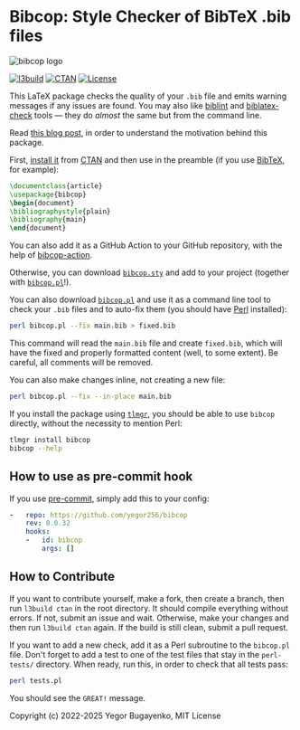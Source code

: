 # Bibcop: Style Checker of BibTeX .bib files

![bibcop logo](bibcop-logo.png)

[![l3build](https://github.com/yegor256/bibcop/actions/workflows/l3build.yml/badge.svg)](https://github.com/yegor256/bibcop/actions/workflows/l3build.yml)
[![CTAN](https://img.shields.io/ctan/v/bibcop)](https://ctan.org/pkg/bibcop)
[![License](https://img.shields.io/badge/license-MIT-green.svg)](https://github.com/yegor256/bibcop/blob/master/LICENSE.txt)

This LaTeX package checks the quality of your `.bib` file and
emits warning messages if any issues are found. You may also like
[biblint](https://github.com/Kingsford-Group/biblint) and
[biblatex-check](https://github.com/pezmc/biblatex-check) tools —
they do _almost_ the same but from the command line.

Read [this blog post][BLOG], in order to understand
the motivation behind this package.

First, [install it][INSTALL] from [CTAN](https://ctan.org/pkg/bibcop)
and then use in the preamble
(if you use [BibTeX](http://www.bibtex.org/), for example):

```tex
\documentclass{article}
\usepackage{bibcop}
\begin{document}
\bibliographystyle{plain}
\bibliography{main}
\end{document}
```

You can also add it as a GitHub Action to your
GitHub repository, with the help of
[bibcop-action](https://github.com/yegor256/bibcop-action).

Otherwise, you can download
[`bibcop.sty`](https://yegor256.github.io/bibcop/bibcop.sty)
and add to your project (together with
[`bibcop.pl`](https://yegor256.github.io/bibcop/bibcop.pl)!).

You can also download
[`bibcop.pl`](https://yegor256.github.io/bibcop/bibcop.pl)
and use it as a command line tool
to check your `.bib` files and to auto-fix them
(you should have [Perl](https://www.perl.org) installed):

```bash
perl bibcop.pl --fix main.bib > fixed.bib
```

This command will read the `main.bib` file and
create `fixed.bib`, which will have the fixed and properly
formatted content (well, to some extent).
Be careful, all comments will be removed.

You can also make changes inline, not creating a new file:

```bash
perl bibcop.pl --fix --in-place main.bib
```

If you install the package using
[`tlmgr`](https://www.tug.org/texlive/tlmgr.html),
you should be able to use `bibcop` directly, without the
necessity to mention Perl:

```bash
tlmgr install bibcop
bibcop --help
```

## How to use as pre-commit hook

If you use [pre-commit], simply add this to your config:

```yaml
-   repo: https://github.com/yegor256/bibcop
    rev: 0.0.32
    hooks:
    -   id: bibcop
        args: []
```

## How to Contribute

If you want to contribute yourself, make a fork, then create a branch,
then run `l3build ctan` in the root directory. It should compile
everything without errors. If not, submit an issue and wait.
Otherwise, make your changes and then run `l3build ctan` again.
If the build is still clean, submit a pull request.

If you want to add a new check, add it as a Perl subroutine
to the `bibcop.pl` file. Don't forget to add a test to one of the test
files that stay in the `perl-tests/` directory.
When ready, run this, in order to check that all tests pass:

```bash
perl tests.pl
```

You should see the `GREAT!` message.

Copyright (c) 2022-2025 Yegor Bugayenko, MIT License

[BLOG]: https://www.yegor256.com/2023/09/05/style-checker-for-bibtex-files.html
[INSTALL]: https://en.wikibooks.org/wiki/LaTeX/Installing_Extra_Packages
[pre-commit]: https://pre-commit.com/
